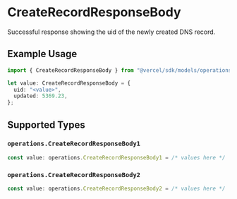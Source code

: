 # CreateRecordResponseBody

Successful response showing the uid of the newly created DNS record.

## Example Usage

```typescript
import { CreateRecordResponseBody } from "@vercel/sdk/models/operations";

let value: CreateRecordResponseBody = {
  uid: "<value>",
  updated: 5369.23,
};
```

## Supported Types

### `operations.CreateRecordResponseBody1`

```typescript
const value: operations.CreateRecordResponseBody1 = /* values here */
```

### `operations.CreateRecordResponseBody2`

```typescript
const value: operations.CreateRecordResponseBody2 = /* values here */
```

